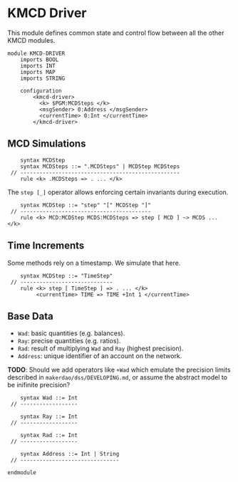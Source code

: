 KMCD Driver
===========

This module defines common state and control flow between all the other KMCD modules.

```k
module KMCD-DRIVER
    imports BOOL
    imports INT
    imports MAP
    imports STRING

    configuration
        <kmcd-driver>
          <k> $PGM:MCDSteps </k>
          <msgSender> 0:Address </msgSender>
          <currentTime> 0:Int </currentTime>
        </kmcd-driver>
```

MCD Simulations
---------------

```k
    syntax MCDStep
    syntax MCDSteps ::= ".MCDSteps" | MCDStep MCDSteps
 // --------------------------------------------------
    rule <k> .MCDSteps => . ... </k>
```

The `step [_]` operator allows enforcing certain invariants during execution.

```k
    syntax MCDStep ::= "step" "[" MCDStep "]"
 // -----------------------------------------
    rule <k> MCD:MCDStep MCDS:MCDSteps => step [ MCD ] ~> MCDS ... </k>
```

Time Increments
---------------

Some methods rely on a timestamp. We simulate that here.

```k
    syntax MCDStep ::= "TimeStep"
 // -----------------------------
    rule <k> step [ TimeStep ] => . ... </k>
         <currentTime> TIME => TIME +Int 1 </currentTime>
```

Base Data
---------

-   `Wad`: basic quantities (e.g. balances).
-   `Ray`: precise quantities (e.g. ratios).
-   `Rad`: result of multiplying `Wad` and `Ray` (highest precision).
-   `Address`: unique identifier of an account on the network.

**TODO**: Should we add operators like `+Wad` which emulate the precision limits described in `makerdao/dss/DEVELOPING.md`, or assume the abstract model to be inifinite precision?

```k
    syntax Wad ::= Int
 // ------------------

    syntax Ray ::= Int
 // ------------------

    syntax Rad ::= Int
 // ------------------

    syntax Address ::= Int | String
 // -------------------------------
```

```k
endmodule
```

